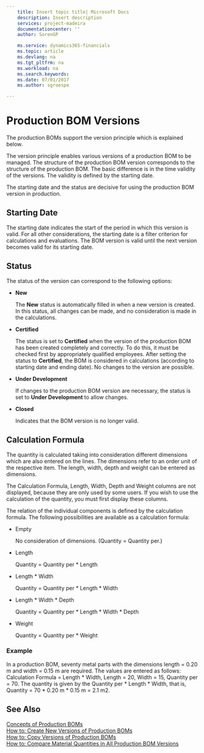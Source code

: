 ```yaml
---
    title: Insert topic title| Microsoft Docs
    description: Insert description
    services: project-madeira
    documentationcenter: ''
    author: SorenGP

    ms.service: dynamics365-financials
    ms.topic: article
    ms.devlang: na
    ms.tgt_pltfrm: na
    ms.workload: na
    ms.search.keywords:
    ms.date: 07/01/2017
    ms.author: sgroespe

---
```

# Production BOM Versions
The production BOMs support the version principle which is explained below.  
  
 The version principle enables various versions of a production BOM to be managed. The structure of the production BOM version corresponds to the structure of the production BOM. The basic difference is in the time validity of the versions. The validity is defined by the starting date.  
  
 The starting date and the status are decisive for using the production BOM version in production.  
  
## Starting Date  
 The starting date indicates the start of the period in which this version is valid. For all other considerations, the starting date is a filter criterion for calculations and evaluations. The BOM version is valid until the next version becomes valid for its starting date.  
  
## Status  
 The status of the version can correspond to the following options:  
  
-   **New**  
  
     The **New** status is automatically filled in when a new version is created. In this status, all changes can be made, and no consideration is made in the calculations.  
  
-   **Certified**  
  
     The status is set to **Certified** when the version of the production BOM has been created completely and correctly. To do this, it must be checked first by appropriately qualified employees. After setting the status to **Certified**, the BOM is considered in calculations \(according to starting date and ending date\). No changes to the version are possible.  
  
-   **Under Development**  
  
     If changes to the production BOM version are necessary, the status is set to **Under Development** to allow changes.  
  
-   **Closed**  
  
     Indicates that the BOM version is no longer valid.  
  
## Calculation Formula  
 The quantity is calculated taking into consideration different dimensions which are also entered on the lines. The dimensions refer to an order unit of the respective item. The length, width, depth and weight can be entered as dimensions.  
  
 The Calculation Formula, Length, Width, Depth and Weight columns are not displayed, because they are only used by some users. If you wish to use the calculation of the quantity, you must first display these columns.  
  
 The relation of the individual components is defined by the calculation formula. The following possibilities are available as a calculation formula:  
  
-   Empty  
  
     No consideration of dimensions. \(Quantity \= Quantity per.\)  
  
-   Length  
  
     Quantity \= Quantity per \* Length  
  
-   Length \* Width  
  
     Quantity \= Quantity per \* Length \* Width  
  
-   Length \* Width \* Depth  
  
     Quantity \= Quantity per \* Length \* Width \* Depth  
  
-   Weight  
  
     Quantity \= Quantity per \* Weight  
  
### Example  
 In a production BOM, seventy metal parts with the dimensions length \= 0.20 m and width \= 0.15 m are required. The values are entered as follows: Calculation Formula \= Length \* Width, Length \= 20, Width \= 15, Quantity per \= 70. The quantity is given by the Quantity per \* Length \* Width, that is, Quantity \= 70 \* 0.20 m \* 0.15 m \= 2.1 m2.  
  
## See Also  
 [Concepts of Production BOMs](../concepts-of-production-boms.md)   
 [How to: Create New Versions of Production BOMs](../how-to-create-new-versions-of-production-boms.md)   
 [How to: Copy Versions of Production BOMs](../how-to-copy-versions-of-production-boms.md)   
 [How to: Compare Material Quantities in All Production BOM Versions](../how-to-compare-material-quantities-in-all-production-bom-versions.md)